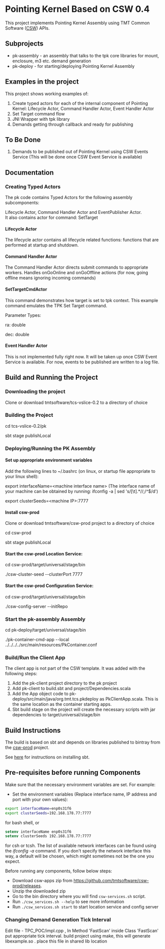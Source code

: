 # Pointing Kernel Based on CSW 0.4

This project implements Pointing Kernel Assembly using TMT Common Software ([CSW](https://github.com/tmtsoftware/csw-prod)) APIs. 

## Subprojects

* pk-assembly - an assembly that talks to the tpk core libraries for mount, enclosure, m3 etc. demand generation
* pk-deploy - for starting/deploying Pointing Kernel Assembly

## Examples in the project

This project shows working examples of:
1. Create typed actors for each of the internal component of Pointing Kernel: Lifecycle Actor, Command Handler Actor, Event Handler Actor
2. Set Target command flow
3. JNI Wrapper with tpk library
4. Demands getting through callback and ready for publishing

## To Be Done
1. Demands to be published out of Pointing Kernel using CSW Events Service (This will be done once CSW Event Service is available)

##  Documentation

### Creating Typed Actors
The pk code contains Typed Actors for the following assembly subcomponents:

Lifecycle Actor, Command Handler Actor and EventPublisher Actor.  
It also contains actor for command: SetTarget

#### Lifecycle Actor

The lifecycle actor contains all lifecycle related functions: functions that are performed at startup and shutdown.  

#### Command Handler Actor

The Command Handler Actor directs submit commands to appropriate workers.  Handles onGoOnline and onGoOffline actions (for now, going offline means ignoring incoming commands)

#### SetTargetCmdActor

This command demonstrates how target is set to tpk context.  This example command emulates the TPK Set Target command.

Parameter Types:

ra: double

dec: double

#### Event Handler Actor

This is not implemented fully right now. It will be taken up once CSW Event Service is available.  For now, events to be published are written to a log file.


## Build and Running the Project

### Downloading the project

Clone or download tmtsoftware/tcs-vslice-0.2 to a directory of choice

### Building the Project

cd tcs-vslice-0.2/pk

sbt stage publishLocal

### Deploying/Running the PK Assembly

#### Set up appropriate environment variables

Add the following lines to ~/.bashrc (on linux, or startup file appropriate to your linux shell):

export interfaceName=&lt;machine interface name&gt;   (The interface name of your machine can be obtained by running: ifconfig -a | sed &#39;s/[\t].\*//;/^$/d&#39;)

export clusterSeeds=&lt;machine IP&gt;:7777

#### Install csw-prod

Clone or download tmtsoftware/csw-prod project to a directory of choice

cd csw-prod

sbt stage publishLocal

#### Start the csw-prod Location Service:

cd csw-prod/target/universal/stage/bin

./csw-cluster-seed --clusterPort 7777

#### Start the csw-prod Configuration Service:

cd csw-prod/target/universal/stage/bin

./csw-config-server --initRepo

### Start the pk-assembly Assembly

cd pk-deploy/target/universal/stage/bin

./pk-container-cmd-app --local ../../../../src/main/resources/PkContainer.conf

### Build/Run the Client App

The client app is not part of the CSW template.  It was added with the following steps:

1. Add the pk-client project directory to the pk project
2. Add pk-client to build.sbt and project/Dependencies.scala
3. Add the App object code to pk-deploy/src/main/java/org.tmt.tcs.pkdeploy as PkClientApp.scala.  This is the same location as the container starting apps.
4. Sbt build stage on the project will create the necessary scripts with jar dependencies to target/universal/stage/bin

## Build Instructions

The build is based on sbt and depends on libraries published to bintray from the 
[csw-prod](https://github.com/tmtsoftware/csw-prod) project.

See [here](https://www.scala-sbt.org/1.0/docs/Setup.html) for instructions on installing sbt.

## Pre-requisites before running Components

Make sure that the necessary environment variables are set. For example:

* Set the environment variables (Replace interface name, IP address and port with your own values):
```bash
export interfaceName=enp0s31f6
export clusterSeeds=192.168.178.77:7777
```
for bash shell, or 
```csh
setenv interfaceName enp0s31f6
setenv clusterSeeds 192.168.178.77:7777
```

for csh or tcsh. The list of available network interfaces can be found using the _ifconfig -a_ command.
If you don't specify the network interface this way, a default will be chosen, which might sometimes not be
the one you expect. 

Before running any components, follow below steps:
 - Download csw-apps zip from https://github.com/tmtsoftware/csw-prod/releases.
 - Unzip the downloaded zip
 - Go to the bin directory where you will find `csw-services.sh` script.
 - Run `./csw_services.sh --help` to see more information
 - Run `./csw_services.sh start` to start location service and config server
 
 
### Changing Demand Generation Tick Interval  
Edit file - TPC_POC/impl.cpp , In Method 'FastScan' inside Class 'FastScan' put appropriate tick interval. build project using make, this will generate libexample.so . place this file in shared lib location
